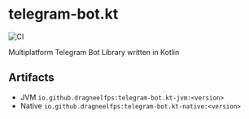 # telegram-bot.kt

![CI](https://github.com/dragneelfps/telegram-bot.kt/workflows/CI/badge.svg)

Multiplatform Telegram Bot Library written in Kotlin

## Artifacts
- JVM  `io.github.dragneelfps:telegram-bot.kt-jvm:<version>`
- Native `io.github.dragneelfps:telegram-bot.kt-native:<version>`
